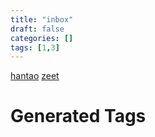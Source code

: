 ```yaml
---
title: "inbox"
draft: false
categories: []
tags: [1,3]
---
```


[hantao](/hantao)
[zeet](/zeet)











# Generated Tags

